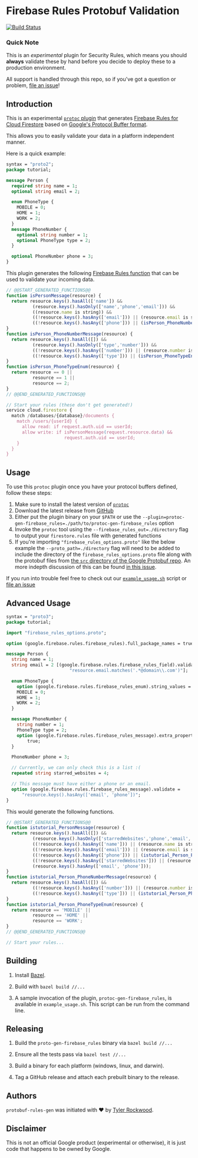 # Firebase Rules Protobuf Validation

[![Build
Status](https://travis-ci.org/firebase/protobuf-rules-gen.svg?branch=master)](https://travis-ci.org/firebase/protobuf-rules-gen)

### Quick Note

This is an *experimental* plugin for Security Rules, which means you should
__always__ validate these by hand before you decide to deploy these to a
production environment.

All support is handled through this repo, so if you've got a question or
problem, [file an issue](https://github.com/firebase/protobuf-rules-gen/issues)!

## Introduction

This is an experimental [`protoc`
plugin](https://developers.google.com/protocol-buffers/docs/reference/other)
that generates [Firebase Rules for Cloud
Firestore](https://firebase.google.com/docs/firestore/security/overview) based
on [Google's Protocol Buffer
format](https://developers.google.com/protocol-buffers/).

This allows you to easily validate your data in a platform independent manner.

Here is a quick example:

[//]: # (Keep this up to date with test5 in rules)

```protobuf
syntax = "proto2";
package tutorial;

message Person {
  required string name = 1;
  optional string email = 2;

  enum PhoneType {
    MOBILE = 0;
    HOME = 1;
    WORK = 2;
  }
  message PhoneNumber {
    optional string number = 1;
    optional PhoneType type = 2;
  }

  optional PhoneNumber phone = 3;
}
```

This plugin generates the following [Firebase Rules
function](https://firebase.google.com/docs/firestore/reference/security/#developer_defined)
that can be used to validate your incoming data.

```javascript
// @@START_GENERATED_FUNCTIONS@@
function isPersonMessage(resource) {
  return resource.keys().hasAll(['name']) &&
          (resource.keys().hasOnly(['name','phone','email'])) &&
          ((resource.name is string)) &&
          ((!resource.keys().hasAny(['email'])) || (resource.email is string)) &&
          ((!resource.keys().hasAny(['phone'])) || (isPerson_PhoneNumberMessage(resource.phone)));
}
function isPerson_PhoneNumberMessage(resource) {
  return resource.keys().hasAll([]) &&
          (resource.keys().hasOnly(['type','number'])) &&
          ((!resource.keys().hasAny(['number'])) || (resource.number is string)) &&
          ((!resource.keys().hasAny(['type'])) || (isPerson_PhoneTypeEnum(resource.type)));
}
function isPerson_PhoneTypeEnum(resource) {
  return resource == 0 ||
          resource == 1 ||
          resource == 2;
}
// @@END_GENERATED_FUNCTIONS@@

// Start your rules (these don't get generated!)
service cloud.firestore {
  match /databases/{database}/documents {
    match /users/{userId} {
      allow read: if request.auth.uid == userId;
      allow write: if isPersonMessage(request.resource.data) &&
                      request.auth.uid == userId;
    }
  }
}
```

## Usage

To use this `protoc` plugin once you have your protocol buffers defined, follow
these steps:

1.  Make sure to install the latest version of
    [`protoc`](https://github.com/google/protobuf#protocol-compiler-installation)
2.  Download the latest release from
    [GitHub](https://github.com/firebase/protobuf-rules-gen/releases)
3.  Either put the plugin binary on your `$PATH` or use the
    `--plugin=protoc-gen-firebase_rules=./path/to/protoc-gen-firebase_rules`
    option
4.  Invoke the `protoc` tool using the `--firebase_rules_out=./directory` flag
    to output your `firestore.rules` file with generated functions
5.  If you're importing `"firebase_rules_options.proto"` like the below example
    the `--proto_path=./directory` flag will need to be added to include the
    directory of the `firebase_rules_options.proto` file along with the protobuf
    files from [the `src` directory of the Google Protobuf
    repo](https://github.com/google/protobuf/tree/master/src). An more indepth
    discussion of this can be found [in this
    issue](https://github.com/firebase/protobuf-rules-gen/issues/16).

If you run into trouble feel free to check out our
[`example_usage.sh`](https://github.com/firebase/protobuf-rules-gen/blob/master/example_usage.sh)
script or [file an issue](https://github.com/firebase/protobuf-rules-gen/issues)

## Advanced Usage

[//]: # (https://developers.google.com/protocol-buffers/docs/proto#customoptions)
[//]: # (https://firebase.google.com/docs/firestore/reference/security/)
[//]: # (Keep this up to date with test6 in rules)

```protobuf
syntax = "proto3";
package tutorial;

import "firebase_rules_options.proto";

option (google.firebase.rules.firebase_rules).full_package_names = true;

message Person {
  string name = 1;
  string email = 2 [(google.firebase.rules.firebase_rules_field).validate =
                        "resource.email.matches('.*@domain\\.com')"];

  enum PhoneType {
    option (google.firebase.rules.firebase_rules_enum).string_values = true;
    MOBILE = 0;
    HOME = 1;
    WORK = 2;
  }

  message PhoneNumber {
    string number = 1;
    PhoneType type = 2;
    option (google.firebase.rules.firebase_rules_message).extra_properties =
        true;
  }

  PhoneNumber phone = 3;

  // Currently, we can only check this is a list :(
  repeated string starred_websites = 4;

  // This message must have either a phone or an email.
  option (google.firebase.rules.firebase_rules_message).validate =
      "resource.keys().hasAny(['email', 'phone'])";
}
```

This would generate the following functions.

```javascript
// @@START_GENERATED_FUNCTIONS@@
function istutorial_PersonMessage(resource) {
  return resource.keys().hasAll([]) &&
          (resource.keys().hasOnly(['starredWebsites','phone','email','name'])) &&
          ((!resource.keys().hasAny(['name'])) || (resource.name is string)) &&
          ((!resource.keys().hasAny(['email'])) || (resource.email is string && (resource.email.matches('.*@domain\.com')))) &&
          ((!resource.keys().hasAny(['phone'])) || (istutorial_Person_PhoneNumberMessage(resource.phone))) &&
          ((!resource.keys().hasAny(['starredWebsites'])) || (resource.starredWebsites is list)) &&
          (resource.keys().hasAny(['email', 'phone']));
}
function istutorial_Person_PhoneNumberMessage(resource) {
  return resource.keys().hasAll([]) &&
          ((!resource.keys().hasAny(['number'])) || (resource.number is string)) &&
          ((!resource.keys().hasAny(['type'])) || (istutorial_Person_PhoneTypeEnum(resource.type)));
}
function istutorial_Person_PhoneTypeEnum(resource) {
  return resource == 'MOBILE' ||
          resource == 'HOME' ||
          resource == 'WORK';
}
// @@END_GENERATED_FUNCTIONS@@

// Start your rules...
```

## Building

1) Install [Bazel](http://www.bazel.io/docs/install.html).

2) Build with `bazel build //...`

3) A sample invocation of the plugin, `protoc-gen-firebase_rules`, is available
in `example_usage.sh`. This script can be run from the command line.

## Releasing

1) Build the `proto-gen-firebase_rules` binary via `bazel build //...`

2) Ensure all the tests pass via `bazel test //...`

3) Build a binary for each platform (windows, linux, and darwin).

4) Tag a GitHub release and attach each prebuilt binary to the release.

## Authors

`protobuf-rules-gen` was initiated with ❤️️ by [Tyler
Rockwood](https://github.com/rockwotj).

## Disclaimer

This is not an official Google product (experimental or otherwise), it is just
code that happens to be owned by Google.
